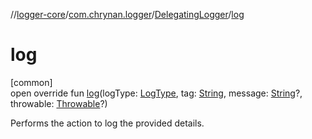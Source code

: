 //[logger-core](../../../index.md)/[com.chrynan.logger](../index.md)/[DelegatingLogger](index.md)/[log](log.md)

# log

[common]\
open override fun [log](log.md)(logType: [LogType](../-log-type/index.md), tag: [String](https://kotlinlang.org/api/latest/jvm/stdlib/kotlin/-string/index.html), message: [String](https://kotlinlang.org/api/latest/jvm/stdlib/kotlin/-string/index.html)?, throwable: [Throwable](https://kotlinlang.org/api/latest/jvm/stdlib/kotlin/-throwable/index.html)?)

Performs the action to log the provided details.
